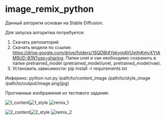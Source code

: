 # image_remix_python

Данный алгоритм основан на Stable Diffusion.

Для запуска алгоритма потребуется:
1) Скачать репозиторий
2) Скачать модели по ссылке: https://drive.google.com/drive/folders/1SQDBt4YekymAVUmfnKmyXYtAM9UD-B1N?usp=sharing. Папки unet и vae необходимо сохранить в папке pretrained_model (pretrained_model/unet, pretrained_model/vae).
3) Установить зависимости: pip install -r requirements.txt

Инференс:
python run.py /path/to/content_image /path/to/style_image /path/to/output/image.png(jpg)

Прогнанные изображения из тестового задания:

![1_content](https://github.com/Maestro2506/image_remix_python/assets/56483302/6da5701a-87ec-4064-9c48-117372e917c2)![1_style](https://github.com/Maestro2506/image_remix_python/assets/56483302/0eca746f-be74-49a4-8e16-1dc2f07232bb)
 ![remix_1](https://github.com/Maestro2506/image_remix_python/assets/56483302/9e8253c4-e0e3-47b8-9a37-fb800a3cc6ac)
 
 
![2_content](https://github.com/Maestro2506/image_remix_python/assets/56483302/98ecc497-e9cf-4f0e-b223-76dd3b2b3f54)![2_style](https://github.com/Maestro2506/image_remix_python/assets/56483302/9453c63c-f93d-4d5a-9c34-d1fdd9986cce)
![remix_2](https://github.com/Maestro2506/image_remix_python/assets/56483302/face3140-aa4d-4b38-a9f6-f751e4495592)
